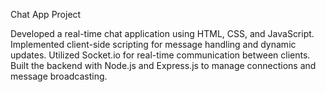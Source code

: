 Chat App Project

Developed a real-time chat application using HTML, CSS, and JavaScript.
Implemented client-side scripting for message handling and dynamic updates.
Utilized Socket.io for real-time communication between clients.
Built the backend with Node.js and Express.js to manage connections and message broadcasting.
